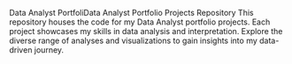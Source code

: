 Data Analyst PortfoliData Analyst Portfolio Projects Repository
This repository houses the code for my Data Analyst portfolio projects. Each project showcases my skills in data analysis and interpretation. Explore the diverse range of analyses and visualizations to gain insights into my data-driven journey.
